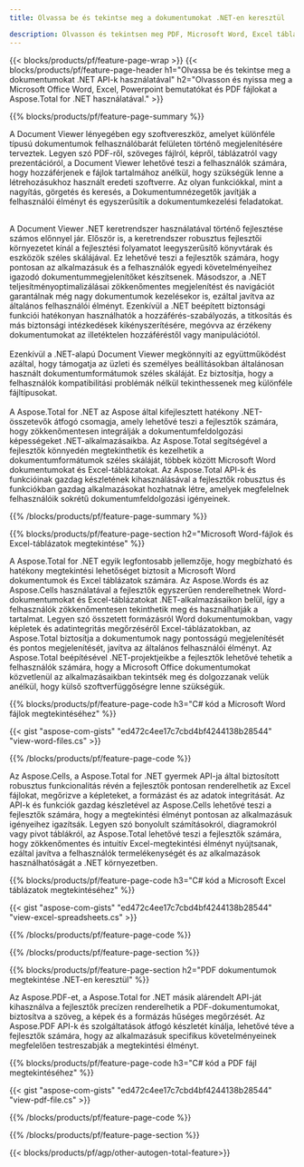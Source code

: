 ```yaml
---
title: Olvassa be és tekintse meg a dokumentumokat .NET-en keresztül 

description: Olvasson és tekintsen meg PDF, Microsoft Word, Excel táblázatokat és PowerPoint prezentációkat .NET-alkalmazásával. C# kód szerepel.
---
```


{{< blocks/products/pf/feature-page-wrap >}}
{{< blocks/products/pf/feature-page-header h1="Olvassa be és tekintse meg a dokumentumokat .NET API-k használatával" h2="Olvasson és nyissa meg a Microsoft Office Word, Excel, Powerpoint bemutatókat és PDF fájlokat a Aspose.Total for .NET használatával." >}}

{{% blocks/products/pf/feature-page-summary %}}

A Document Viewer lényegében egy szoftvereszköz, amelyet különféle típusú dokumentumok felhasználóbarát felületen történő megjelenítésére terveztek. Legyen szó PDF-ről, szöveges fájlról, képről, táblázatról vagy prezentációról, a Document Viewer lehetővé teszi a felhasználók számára, hogy hozzáférjenek e fájlok tartalmához anélkül, hogy szükségük lenne a létrehozásukhoz használt eredeti szoftverre. Az olyan funkciókkal, mint a nagyítás, görgetés és keresés, a Dokumentumnézegetők javítják a felhasználói élményt és egyszerűsítik a dokumentumkezelési feladatokat. <br /> <br />

A Document Viewer .NET keretrendszer használatával történő fejlesztése számos előnnyel jár. Először is, a keretrendszer robusztus fejlesztői környezetet kínál a fejlesztési folyamatot leegyszerűsítő könyvtárak és eszközök széles skálájával. Ez lehetővé teszi a fejlesztők számára, hogy pontosan az alkalmazásuk és a felhasználók egyedi követelményeihez igazodó dokumentummegjelenítőket készítsenek. Másodszor, a .NET teljesítményoptimalizálásai zökkenőmentes megjelenítést és navigációt garantálnak még nagy dokumentumok kezelésekor is, ezáltal javítva az általános felhasználói élményt. Ezenkívül a .NET beépített biztonsági funkciói hatékonyan használhatók a hozzáférés-szabályozás, a titkosítás és más biztonsági intézkedések kikényszerítésére, megóvva az érzékeny dokumentumokat az illetéktelen hozzáféréstől vagy manipulációtól. <br />
<br />
Ezenkívül a .NET-alapú Document Viewer megkönnyíti az együttműködést azáltal, hogy támogatja az üzleti és személyes beállításokban általánosan használt dokumentumformátumok széles skáláját. Ez biztosítja, hogy a felhasználók kompatibilitási problémák nélkül tekinthessenek meg különféle fájltípusokat.
<br /><br />
A Aspose.Total for .NET az Aspose által kifejlesztett hatékony .NET-összetevők átfogó csomagja, amely lehetővé teszi a fejlesztők számára, hogy zökkenőmentesen integrálják a dokumentumfeldolgozási képességeket .NET-alkalmazásaikba. Az Aspose.Total segítségével a fejlesztők könnyedén megtekinthetik és kezelhetik a dokumentumformátumok széles skáláját, többek között Microsoft Word dokumentumokat és Excel-táblázatokat. Az Aspose.Total API-k és funkcióinak gazdag készletének kihasználásával a fejlesztők robusztus és funkciókban gazdag alkalmazásokat hozhatnak létre, amelyek megfelelnek felhasználóik sokrétű dokumentumfeldolgozási igényeinek.

{{% /blocks/products/pf/feature-page-summary  %}}

{{% blocks/products/pf/feature-page-section  h2="Microsoft Word-fájlok és Excel-táblázatok megtekintése" %}}

A Aspose.Total for .NET egyik legfontosabb jellemzője, hogy megbízható és hatékony megtekintési lehetőséget biztosít a Microsoft Word dokumentumok és Excel táblázatok számára. Az Aspose.Words és az Aspose.Cells használatával a fejlesztők egyszerűen renderelhetnek Word-dokumentumokat és Excel-táblázatokat .NET-alkalmazásaikon belül, így a felhasználók zökkenőmentesen tekinthetik meg és használhatják a tartalmat. Legyen szó összetett formázásról Word dokumentumokban, vagy képletek és adatintegritás megőrzéséről Excel-táblázatokban, az Aspose.Total biztosítja a dokumentumok nagy pontosságú megjelenítését és pontos megjelenítését, javítva az általános felhasználói élményt. Az Aspose.Total beépítésével .NET-projektjeikbe a fejlesztők lehetővé tehetik a felhasználók számára, hogy a Microsoft Office dokumentumokat közvetlenül az alkalmazásaikban tekintsék meg és dolgozzanak velük anélkül, hogy külső szoftverfüggőségre lenne szükségük.

{{% blocks/products/pf/feature-page-code h3="C# kód a Microsoft Word fájlok megtekintéséhez" %}}

{{< gist "aspose-com-gists" "ed472c4ee17c7cbd4bf4244138b28544" "view-word-files.cs" >}}

{{% /blocks/products/pf/feature-page-code  %}}

Az Aspose.Cells, a Aspose.Total for .NET gyermek API-ja által biztosított robusztus funkcionalitás révén a fejlesztők pontosan renderelhetik az Excel fájlokat, megőrizve a képleteket, a formázást és az adatok integritását. Az API-k és funkciók gazdag készletével az Aspose.Cells lehetővé teszi a fejlesztők számára, hogy a megtekintési élményt pontosan az alkalmazásuk igényeihez igazítsák. Legyen szó bonyolult számításokról, diagramokról vagy pivot táblákról, az Aspose.Total lehetővé teszi a fejlesztők számára, hogy zökkenőmentes és intuitív Excel-megtekintési élményt nyújtsanak, ezáltal javítva a felhasználók termelékenységét és az alkalmazások használhatóságát a .NET környezetben.

{{% blocks/products/pf/feature-page-code h3="C# kód a Microsoft Excel táblázatok megtekintéséhez" %}}

{{< gist "aspose-com-gists" "ed472c4ee17c7cbd4bf4244138b28544" "view-excel-spreadsheets.cs" >}}

{{% /blocks/products/pf/feature-page-code  %}}

{{% /blocks/products/pf/feature-page-section %}}

{{% blocks/products/pf/feature-page-section  h2="PDF dokumentumok megtekintése .NET-en keresztül" %}}

Az Aspose.PDF-et, a Aspose.Total for .NET másik alárendelt API-ját kihasználva a fejlesztők precízen renderelhetik a PDF-dokumentumokat, biztosítva a szöveg, a képek és a formázás hűséges megőrzését. Az Aspose.PDF API-k és szolgáltatások átfogó készletét kínálja, lehetővé téve a fejlesztők számára, hogy az alkalmazásuk specifikus követelményeinek megfelelően testreszabják a megtekintési élményt.

{{% blocks/products/pf/feature-page-code h3="C# kód a PDF fájl megtekintéséhez" %}}

{{< gist "aspose-com-gists" "ed472c4ee17c7cbd4bf4244138b28544" "view-pdf-file.cs" >}}

{{% /blocks/products/pf/feature-page-code  %}}

{{% /blocks/products/pf/feature-page-section %}}

{{< blocks/products/pf/agp/other-autogen-total-feature>}}
